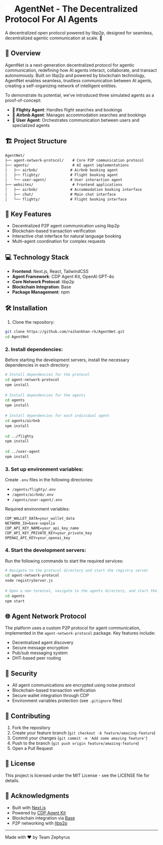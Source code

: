 # <img src="star.png" alt="AgentNet Logo" width="24"/> AgentNet - The Decentralized Protocol For AI Agents 

A decentralized open protocol powered by libp2p, designed for seamless, decentralized agentic communication at scale. 🚀

## 🌟 Overview

AgentNet is a next-generation decentralized protocol for agentic communication, redefining how AI agents interact, collaborate, and transact autonomously. Built on libp2p and powered by blockchain technology, AgentNet enables seamless, trustless communication between AI agents, creating a self-organizing network of intelligent entities.

To demonstrate its potential, we’ve introduced three simulated agents as a proof-of-concept:

- 🛫 **Flighty Agent**: Handles flight searches and bookings
- 🏨 **Airbnb Agent**: Manages accommodation searches and bookings
- 👤 **User Agent**: Orchestrates communication between users and specialized agents

## 🏗️ Project Structure

```
AgentNet/
├── agent-network-protocol/    # Core P2P communication protocol
├── agents/                    # AI agent implementations
│   ├── airbnb/               # Airbnb booking agent
│   ├── flighty/              # Flight booking agent
│   └── user-agent/           # User interaction agent
├── websites/                  # Frontend applications
│   ├── airbnb/               # Accommodation booking interface
│   ├── chat/                 # Main chat interface
│   └── flighty/              # Flight booking interface
```

## 🚀 Key Features

- Decentralized P2P agent communication using libp2p
- Blockchain-based transaction verification
- Interactive chat interface for natural language booking
- Multi-agent coordination for complex requests

## 💻 Technology Stack

- **Frontend**: Next.js, React, TailwindCSS
- **Agent Framework**: CDP Agent Kit, OpenAI GPT-4o
- **Core Network Protocol**: libp2p
- **Blockchain Integration**: Base
- **Package Management**: npm

## 🛠️ Installation

1. Clone the repository:
```bash
git clone https://github.com/raihankhan-rk/AgentNet.git
cd AgentNet
```

### 2. Install dependencies:

Before starting the development servers, install the necessary dependencies in each directory:

```bash
# Install dependencies for the protocol
cd agent-network-protocol
npm install

# Install dependencies for the agents
cd agents
npm install

# Install dependencies for each individual agent
cd agents/airbnb
npm install

cd ../flighty
npm install

cd ../user-agent
npm install
```

### 3. Set up environment variables:
Create `.env` files in the following directories:
- `/agents/flighty/.env`
- `/agents/airbnb/.env`
- `/agents/user-agent/.env`

Required environment variables:
```env
CDP_WALLET_DATA=your_wallet_data
NETWORK_ID=base-sepolia
CDP_API_KEY_NAME=your_api_key_name
CDP_API_KEY_PRIVATE_KEY=your_private_key
OPENAI_API_KEY=your_openai_key
```

### 4. Start the development servers:

Run the following commands to start the required services:

```bash
# Navigate to the protocol directory and start the registry server
cd agent-network-protocol
node registryServer.js

# Open a new terminal, navigate to the agents directory, and start the agents
cd agents
npm start
```

## 🌐 Agent Network Protocol

The platform uses a custom P2P protocol for agent communication, implemented in the `agent-network-protocol` package. Key features include:

- Decentralized agent discovery
- Secure message encryption
- Pub/sub messaging system
- DHT-based peer routing

## 🔐 Security

- All agent communications are encrypted using noise protocol
- Blockchain-based transaction verification
- Secure wallet integration through CDP
- Environment variables protection (see `.gitignore` files)

## 🤝 Contributing

1. Fork the repository
2. Create your feature branch (`git checkout -b feature/amazing-feature`)
3. Commit your changes (`git commit -m 'Add some amazing feature'`)
4. Push to the branch (`git push origin feature/amazing-feature`)
5. Open a Pull Request

## 📄 License

This project is licensed under the MIT License - see the LICENSE file for details.

## 🙏 Acknowledgments

- Built with [Next.js](https://nextjs.org/)
- Powered by [CDP Agent Kit](https://docs.cdp.coinbase.com/agentkit/docs/welcome)
- Blockchain integration via [Base](https://www.base.org/)
- P2P networking with [libp2p](https://libp2p.io/)

---

Made with ❤️ by Team Zephyrus
